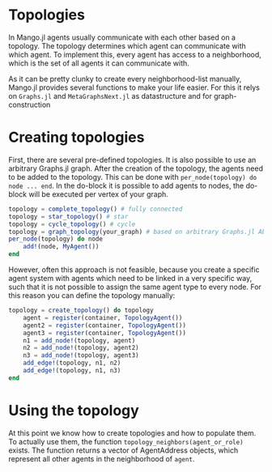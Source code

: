 # Topologies

In Mango.jl agents usually communicate with each other based on a topology. The topology determines which agent can communicate with which agent. To implement this, every agent has access to a neighborhood, which is the set of all agents it can communicate with. 

As it can be pretty clunky to create every neighborhood-list manually, Mango.jl provides several functions to make your life easier. For this it relys on `Graphs.jl` and `MetaGraphsNext.jl` as datastructure and for graph-construction

# Creating topologies

First, there are several pre-defined topologies. It is also possible to use an arbitrary Graphs.jl graph. After the creation of the topology, the agents need to be added to the topology. This can be done with `per_node(topology) do node ... end`. In the do-block it is possible to add agents to nodes, the do-block will be executed per vertex of your graph. 

```julia
topology = complete_topology() # fully connected 
topology = star_topology() # star
topology = cycle_topology() # cycle
topology = graph_topology(your_graph) # based on arbitrary Graphs.jl AbstractGraph
per_node(topology) do node
    add!(node, MyAgent())
end
```

However, often this approach is not feasible, because you create a specific agent system with agents which need to be linked in a very specific way, such that it is not possible to assign the same agent type to every node. For this reason you can define the topology manually:

```julia
topology = create_topology() do topology
    agent = register(container, TopologyAgent())
    agent2 = register(container, TopologyAgent())
    agent3 = register(container, TopologyAgent())
    n1 = add_node!(topology, agent)
    n2 = add_node!(topology, agent2)
    n3 = add_node!(topology, agent3)
    add_edge!(topology, n1, n2)
    add_edge!(topology, n1, n3)
end
```

# Using the topology

At this point we know how to create topologies and how to populate them. To actually use them, the function `topology_neighbors(agent_or_role)` exists. The function returns a vector of AgentAddress objects, which represent all other agents in the neighborhood of `agent`.

